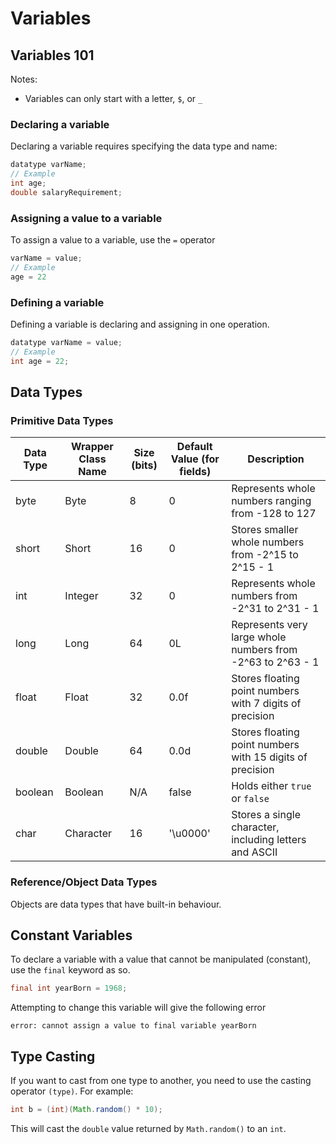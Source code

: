 # Variables

## Variables 101
Notes:
- Variables can only start with a letter, `$`, or `_`

### Declaring a variable
Declaring a variable requires specifying the data type and name:
```java
datatype varName;
// Example
int age;
double salaryRequirement;
```

### Assigning a value to a variable
To assign a value to a variable, use the `=` operator
```java
varName = value;
// Example
age = 22
```

### Defining a variable
Defining a variable is declaring and assigning in one operation.
```java
datatype varName = value;
// Example
int age = 22;
```

## Data Types

### Primitive Data Types
| Data Type | Wrapper Class Name | Size (bits) | Default Value (for fields) | Description                                                |
|-----------|--------------------|-------------|----------------------------|------------------------------------------------------------|
| byte      | Byte | 8           | 0                          | Represents whole numbers ranging from -128 to 127          |
| short     | Short | 16          | 0                          | Stores smaller whole numbers from -2^15 to 2^15 - 1        |
| int       | Integer | 32          | 0                          | Represents whole numbers from -2^31 to 2^31 - 1            |
| long      | Long | 64          | 0L                         | Represents very large whole numbers from -2^63 to 2^63 - 1 |
| float     | Float | 32          | 0.0f                       | Stores floating point numbers with 7 digits of precision   |
| double    | Double | 64          | 0.0d                       | Stores floating point numbers with 15 digits of precision  |
| boolean   | Boolean | N/A         | false                      | Holds either `true` or `false`                             |
| char      | Character | 16          | '\u0000'                   | Stores a single character, including letters and ASCII     |

### Reference/Object Data Types
Objects are data types that have built-in behaviour.

## Constant Variables
To declare a variable with a value that cannot be manipulated (constant), use the `final` keyword as so.
```java
final int yearBorn = 1968;
```
Attempting to change this variable will give the following error
```
error: cannot assign a value to final variable yearBorn
```

## Type Casting
If you want to cast from one type to another, you need to use the casting operator `(type)`. For example:
```java
int b = (int)(Math.random() * 10);
```
This will cast the `double` value returned by `Math.random()` to an `int`.
